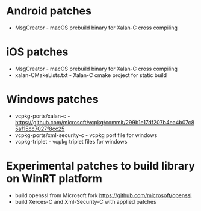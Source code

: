 # Android patches
* MsgCreator - macOS prebuild binary for Xalan-C cross compiling

# iOS patches
* MsgCreator - macOS prebuild binary for Xalan-C cross compiling
* xalan-CMakeLists.txt - Xalan-C cmake project for static build

# Windows patches
* vcpkg-ports/xalan-c - https://github.com/microsoft/vcpkg/commit/299b1e17df207b4ea4b07c85af15cc7027f8cc25
* vcpkg-ports/xml-security-c - vcpkg port file for windows
* vcpkg-triplet - vcpkg triplet files for windows

# Experimental patches to build library on WinRT platform
* build openssl from Microsoft fork https://github.com/microsoft/openssl
* build Xerces-C and Xml-Security-C with applied patches
